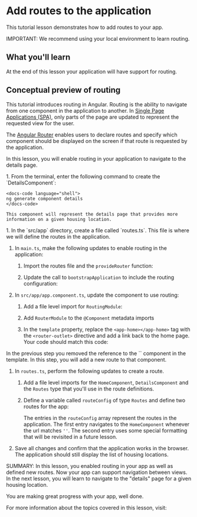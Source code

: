 # Add routes to the application

This tutorial lesson demonstrates how to add routes to your app.

<docs-video src="https://www.youtube.com/embed/r5DEBMuStPw?si=H6Bx6nLJoMLaMxkx" />

IMPORTANT: We recommend using your local environment to learn routing.

## What you'll learn

At the end of this lesson your application will have support for routing.

## Conceptual preview of routing

This tutorial introduces routing in Angular. Routing is the ability to navigate from one component in the application to another. In [Single Page Applications (SPA)](guide/routing), only parts of the page are updated to represent the requested view for the user.

The [Angular Router](guide/routing) enables users to declare routes and specify which component should be displayed on the screen if that route is requested by the application.

In this lesson, you will enable routing in your application to navigate to the details page.

<docs-workflow>

<docs-step title="Create a default details component ">
1. From the terminal, enter the following command to create the `DetailsComponent`:

    <docs-code language="shell">
    ng generate component details
    </docs-code>

    This component will represent the details page that provides more information on a given housing location.
</docs-step>

<docs-step title="Add routing to the application">
1.  In the `src/app` directory, create a file called `routes.ts`. This file is where we will define the routes in the application.

1. In `main.ts`, make the following updates to enable routing in the application:
    1. Import the routes file and the `provideRouter` function:

        <docs-code header="Import routing details in src/main.ts" path="adev/src/content/tutorials/first-app/steps/11-details-page/src/main.ts" visibleLines="[7,8]"/>

    1. Update the call to `bootstrapApplication` to include the routing configuration:

        <docs-code header="Add router configuration in src/main.ts" path="adev/src/content/tutorials/first-app/steps/11-details-page/src/main.ts" visibleLines="[10,17]"/>

1. In `src/app/app.component.ts`, update the component to use routing:
    1. Add a file level import for `RoutingModule`:

        <docs-code header="Import RouterModule in src/app/app.component.ts" path="adev/src/content/tutorials/first-app/steps/11-details-page/src/app/app.component.ts" visibleLines="[3]"/>

    1. Add `RouterModule` to the `@Component` metadata imports

        <docs-code header="Import RouterModule in src/app/app.component.ts" path="adev/src/content/tutorials/first-app/steps/11-details-page/src/app/app.component.ts" visibleLines="[6]"/>

    1. In the `template` property, replace the `<app-home></app-home>` tag with the `<router-outlet>` directive and add a link back to the home page. Your code should match this code:

        <docs-code header="Add router-outlet in src/app/app.component.ts" path="adev/src/content/tutorials/first-app/steps/11-details-page/src/app/app.component.ts" visibleLines="[7,18]"/>

</docs-step>

<docs-step title="Add route to new component">
In the previous step you removed the reference to the `<app-home>` component in the template. In this step, you will add a new route to that component.

1. In `routes.ts`, perform the following updates to create a route.
    1. Add a file level imports for the `HomeComponent`, `DetailsComponent` and the `Routes` type that you'll use in the route definitions.

        <docs-code header="Import components and Routes" path="adev/src/content/tutorials/first-app/steps/11-details-page/src/app/routes.ts" visibleLines="[1,3]"/>

    1. Define a variable called `routeConfig` of type `Routes` and define two  routes for the app:
        <docs-code header="Add routes to the app" path="adev/src/content/tutorials/first-app/steps/11-details-page/src/app/routes.ts" visibleLines="[5,18]"/>

        The entries in the `routeConfig` array represent the routes in the application. The first entry navigates to the `HomeComponent` whenever the url matches `''`. The second entry uses some special formatting that will be revisited in a future lesson.

1. Save all changes and confirm that the application works in the browser. The application should still display the list of housing locations.
</docs-step>

</docs-workflow>

SUMMARY: In this lesson, you enabled routing in your app as well as defined new routes. Now your app can support navigation between views. In the next lesson, you will learn to navigate to the "details" page for a given housing location.

You are making great progress with your app, well done.

For more information about the topics covered in this lesson, visit:

<docs-pill-row>
  <docs-pill href="guide/routing" title="Routing in Angular Overview"/>
  <docs-pill href="guide/routing/common-router-tasks" title="Common Routing Tasks"/>
</docs-pill-row>
